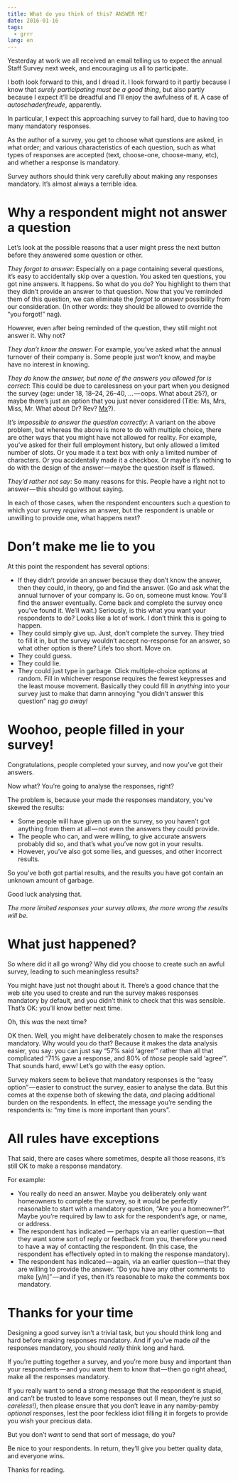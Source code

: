 ```yaml
---
title: What do you think of this? ANSWER ME!
date: 2016-01-16
tags:
  - grrr
lang: en
---
```


Yesterday at work we all received an email telling us to expect the annual Staff Survey next week, and encouraging us all to participate.

I both look forward to this, and I dread it. I look forward to it partly because I know that _surely participating must be a good thing_, but also partly because I expect it’ll be dreadful and I’ll enjoy the awfulness of it. A case of _autoschadenfreude_, apparently.

In particular, I expect this approaching survey to fail hard, due to having too many mandatory responses.

As the author of a survey, you get to choose what questions are asked, in what order; and various characteristics of each question, such as what types of responses are accepted (text, choose-one, choose-many, etc), and whether a response is mandatory.

Survey authors should think very carefully about making any responses mandatory. It’s almost always a terrible idea.

# Why a respondent might not answer a question

Let’s look at the possible reasons that a user might press the next button before they answered some question or other.

_They forgot to answer_: Especially on a page containing several questions, it’s easy to accidentally skip over a question. You asked ten questions, you got nine answers. It happens. So what do you do? You highlight to them that they didn’t provide an answer to that question. Now that you’ve reminded them of this question, we can eliminate the _forgot to answer_ possibility from our consideration. (In other words: they should be allowed to override the “you forgot!” nag).

However, even after being reminded of the question, they still might not answer it. Why not?

_They don’t know the answer_: For example, you’ve asked what the annual turnover of their company is. Some people just won’t know, and maybe have no interest in knowing.

_They do know the answer, but none of the answers you allowed for is correct_: This could be due to carelessness on your part when you designed the survey (age: under 18, 18–24, 26–40, … — oops. What about 25?), or maybe there’s just an option that you just never considered (Title: Ms, Mrs, Miss, Mr. What about Dr? Rev? [Mx](http://en.wikipedia.org/wiki/Gender_neutral_title)?).

_It’s impossible to answer the question correctly_: A variant on the above problem, but whereas the above is more to do with multiple choice, there are other ways that you might have not allowed for reality. For example, you’ve asked for their full employment history, but only allowed a limited number of slots. Or you made it a text box with only a limited number of characters. Or you accidentally made it a checkbox. Or maybe it’s nothing to do with the design of the answer — maybe the question itself is flawed.

_They’d rather not say_: So many reasons for this. People have a right not to answer — this should go without saying.

In each of those cases, when the respondent encounters such a question to which your survey _requires_ an answer, but the respondent is unable or unwilling to provide one, what happens next?

# Don’t make me lie to you

At this point the respondent has several options:

- If they didn’t provide an answer because they don’t know the answer, then they could, in theory, go and find the answer. (Go and ask what the annual turnover of your company is. Go on, someone must know. You’ll find the answer eventually. Come back and complete the survey once you’ve found it. We’ll wait.) Seriously, is this what you want your respondents to do? Looks like a lot of work. I don’t think this is going to happen.
- They could simply give up. Just, don’t complete the survey. They tried to fill it in, but the survey wouldn’t accept no-response for an answer, so what other option is there? Life’s too short. Move on.
- They could guess.
- They could lie.
- They could just type in garbage. Click multiple-choice options at random. Fill in whichever response requires the fewest keypresses and the least mouse movement. Basically they could fill in _anything_ into your survey just to make that damn annoying “you didn’t answer this question” nag _go away!_

# Woohoo, people filled in your survey!

Congratulations, people completed your survey, and now you’ve got their answers.

Now what? You’re going to analyse the responses, right?

The problem is, because your made the responses mandatory, you’ve skewed the results:

- Some people will have given up on the survey, so you haven’t got anything from them at all — not even the answers they could provide.
- The people who can, and were willing, to give accurate answers probably did so, and that’s what you’ve now got in your results.
- However, you’ve also got some lies, and guesses, and other incorrect results.

So you’ve both got partial results, and the results you have got contain an unknown amount of garbage.

Good luck analysing that.

_The more limited responses your survey allows, the more wrong the results will be._

# What just happened?

So where did it all go wrong? Why did you choose to create such an awful survey, leading to such meaningless results?

You might have just not thought about it. There’s a good chance that the web site you used to create and run the survey makes responses mandatory by default, and you didn’t think to check that this was sensible. That’s OK: you’ll know better next time.

Oh, this _was_ the next time?

OK then. Well, you might have deliberately chosen to make the responses mandatory. Why would you do that? Because it makes the data analysis easier, you say: you can just say “57% said ‘agree’” rather than all that complicated “71% gave a response, and 80% of _those_ people said ‘agree’”. That sounds hard, eww! Let’s go with the easy option.

Survey makers seem to believe that mandatory responses is the “easy option” — easier to construct the survey, easier to analyse the data. But this comes at the expense both of skewing the data, _and_ placing additional burden on the respondents. In effect, the message you’re sending the respondents is: “my time is more important than yours”.

# All rules have exceptions

That said, there are cases where sometimes, despite all those reasons, it’s still OK to make a response mandatory.

For example:

- You really do need an answer. Maybe you deliberately only want homeowners to complete the survey, so it would be perfectly reasonable to start with a mandatory question, “Are you a homeowner?”. Maybe you’re required by law to ask for the respondent’s age, or name, or address.
- The respondent has indicated — perhaps via an earlier question — that they want some sort of reply or feedback from you, therefore you need to have a way of contacting the respondent. (In this case, the respondent has effectively opted in to making the response mandatory).
- The respondent has indicated — again, via an earlier question — that they are willing to provide the answer. “Do you have any other comments to make &#x5b;y/n]” — and if yes, then it’s reasonable to make the comments box mandatory.

# Thanks for your time

Designing a good survey isn’t a trivial task, but you should think long and hard before making responses mandatory. And if you’ve made _all_ the responses mandatory, you should _really_ think long and hard.

If you’re putting together a survey, and you’re more busy and important than your respondents — and you want them to know that — then go right ahead, make all the responses mandatory.

If you really want to send a strong message that the respondent is stupid, and can’t be trusted to leave some responses out (I mean, they’re just so _careless_!), then please ensure that you don’t leave in any namby-pamby _optional_ responses, lest the poor feckless idiot filling it in forgets to provide you wish your precious data.

But you don’t _want_ to send that sort of message, do you?

Be nice to your respondents. In return, they’ll give you better quality data, and everyone wins.

Thanks for reading.
